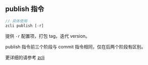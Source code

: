 ## publish 指令

```js
// 具体使用
zcli publish [-r]
```

提供 `-r` 配置项，打包 tag，迭代 version。

publish 指令前三个阶段与 commit 指令相同，仅在后两个阶段有区别。

更详细的请参考 [zcli](https://www.npmjs.com/package/@zcxiaobao-cli/cli)
